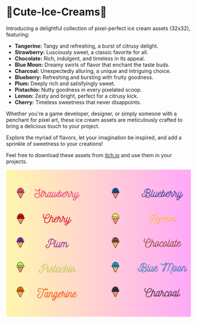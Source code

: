 # 🍦Cute-Ice-Creams🍦

Introducing a delightful collection of pixel-perfect ice cream assets (32x32), featuring:

- **Tangerine:** Tangy and refreshing, a burst of citrusy delight.
- **Strawberry:** Lusciously sweet, a classic favorite for all.
- **Chocolate:** Rich, indulgent, and timeless in its appeal.
- **Blue Moon:** Dreamy swirls of flavor that enchant the taste buds.
- **Charcoal:** Unexpectedly alluring, a unique and intriguing choice.
- **Blueberry:** Refreshing and bursting with fruity goodness.
- **Plum:** Deeply rich and satisfyingly sweet.
- **Pistachio:** Nutty goodness in every pixelated scoop.
- **Lemon:** Zesty and bright, perfect for a citrusy kick.
- **Cherry:** Timeless sweetness that never disappoints.

Whether you're a game developer, designer, or simply someone with a penchant for pixel art, these ice cream assets are meticulously crafted to bring a delicious touch to your project.

Explore the myriad of flavors, let your imagination be inspired, and add a sprinkle of sweetness to your creations!

Feel free to download these assets from [itch.io](https://padespanaki.itch.io/) and use them in your projects.

![Pixel Ice Cream Collection](https://github.com/Padespanaki/Cute-Ice-Creams/blob/main/Ice-Creams.png)

